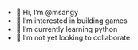 - 👋 Hi, I’m @msangy
- 👀 I’m interested in building games
- 🌱 I’m currently learning python
- 💞️ I’m not yet looking to collaborate 

<!---
msangy/msangy is a ✨ special ✨ repository because its `README.md` (this file) appears on your GitHub profile.
You can click the Preview link to take a look at your changes.
--->
